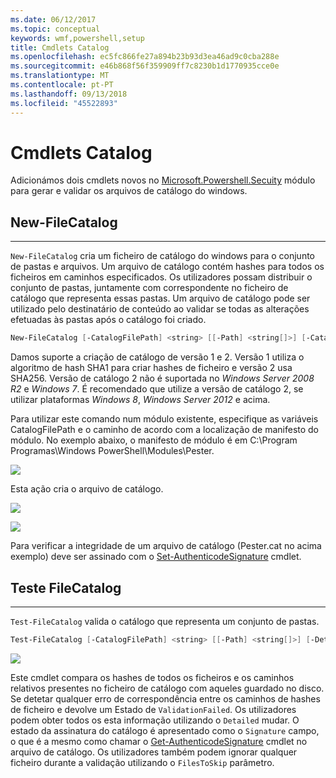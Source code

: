 ```yaml
---
ms.date: 06/12/2017
ms.topic: conceptual
keywords: wmf,powershell,setup
title: Cmdlets Catalog
ms.openlocfilehash: ec5fc866fe27a894b23b93d3ea46ad9c0cba288e
ms.sourcegitcommit: e46b868f56f359909ff7c8230b1d1770935cce0e
ms.translationtype: MT
ms.contentlocale: pt-PT
ms.lasthandoff: 09/13/2018
ms.locfileid: "45522893"
---
```

# <a name="catalog-cmdlets"></a>Cmdlets Catalog

Adicionámos dois cmdlets novos no [Microsoft.Powershell.Secuity](https://technet.microsoft.com/library/hh847877.aspx) módulo para gerar e validar os arquivos de catálogo do windows.

## <a name="new-filecatalog"></a>New-FileCatalog
--------------------------------

`New-FileCatalog` cria um ficheiro de catálogo do windows para o conjunto de pastas e arquivos. Um arquivo de catálogo contém hashes para todos os ficheiros em caminhos especificados. Os utilizadores possam distribuir o conjunto de pastas, juntamente com correspondente no ficheiro de catálogo que representa essas pastas. Um arquivo de catálogo pode ser utilizado pelo destinatário de conteúdo ao validar se todas as alterações efetuadas às pastas após o catálogo foi criado.

```powershell
New-FileCatalog [-CatalogFilePath] <string> [[-Path] <string[]>] [-CatalogVersion <int>] [-WhatIf] [-Confirm] [<CommonParameters>]
```
Damos suporte a criação de catálogo de versão 1 e 2. Versão 1 utiliza o algoritmo de hash SHA1 para criar hashes de ficheiro e versão 2 usa SHA256. Versão de catálogo 2 não é suportada no *Windows Server 2008 R2* e *Windows 7*. É recomendado que utilize a versão de catálogo 2, se utilizar plataformas *Windows 8*, *Windows Server 2012* e acima.

Para utilizar este comando num módulo existente, especifique as variáveis CatalogFilePath e o caminho de acordo com a localização de manifesto do módulo. No exemplo abaixo, o manifesto de módulo é em C:\Program Programas\Windows PowerShell\Modules\Pester.

![](../images/NewFileCatalog.jpg)

Esta ação cria o arquivo de catálogo.

![](../images/CatalogFile1.jpg)

![](../images/CatalogFile2.jpg)

Para verificar a integridade de um arquivo de catálogo (Pester.cat no acima exemplo) deve ser assinado com o [Set-AuthenticodeSignature](https://technet.microsoft.com/library/hh849819.aspx) cmdlet.


## <a name="test-filecatalog"></a>Teste FileCatalog
--------------------------------

`Test-FileCatalog` valida o catálogo que representa um conjunto de pastas.

```powershell
Test-FileCatalog [-CatalogFilePath] <string> [[-Path] <string[]>] [-Detailed] [-FilesToSkip <string[]>] [-WhatIf] [-Confirm] [<CommonParameters>]
```

![](../images/TestFileCatalog.jpg)

Este cmdlet compara os hashes de todos os ficheiros e os caminhos relativos presentes no ficheiro de catálogo com aqueles guardado no disco. Se detetar qualquer erro de correspondência entre os caminhos de hashes de ficheiro e devolve um Estado de `ValidationFailed`.
Os utilizadores podem obter todos os esta informação utilizando o `Detailed` mudar. O estado da assinatura do catálogo é apresentado como o `Signature` campo, o que é a mesmo como chamar o [Get-AuthenticodeSignature](https://technet.microsoft.com/library/hh849805.aspx) cmdlet no arquivo de catálogo.
Os utilizadores também podem ignorar qualquer ficheiro durante a validação utilizando o `FilesToSkip` parâmetro.
